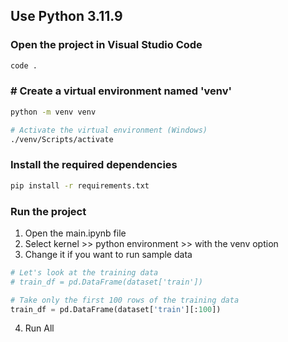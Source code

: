 ## Use Python 3.11.9

### Open the project in Visual Studio Code
```bash
code .
```


### # Create a virtual environment named 'venv'
```bash
python -m venv venv

# Activate the virtual environment (Windows)
./venv/Scripts/activate
```


### Install the required dependencies
```bash
pip install -r requirements.txt
```

### Run the project
1. Open the main.ipynb file
2. Select kernel >> python environment >> with the venv option
3. Change it if you want to run sample data
```py
# Let's look at the training data
# train_df = pd.DataFrame(dataset['train'])

# Take only the first 100 rows of the training data
train_df = pd.DataFrame(dataset['train'][:100])
```

4. Run All